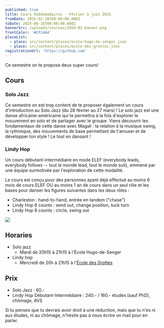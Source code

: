 ```yaml
---
published: true
title: Cours hebdomadaires - Février à juin 2025
fromDate: 2025-02-28T00:00:00.000Z
toDate: 2025-06-16T00:00:00.000Z
bannerSrc: /uploads/courses/2024-02-banner.png
frontColor: '#CF24A4'
placeList:
  - place: src/content/places/ecole-hugo-de-senger.json
  - place: src/content/places/ecole-des-grottes.json
registrationUrl: 'https://github.com'
---
```


Ce semestre on te propose deux super cours!

## Cours

### Solo Jazz

Ce semestre on est trop content de te proposer également un cours d'introduction au Solo Jazz (du 28 février au 27 mars) ! Le solo jazz est une danse africaine-américaine qui te permettra à la fois d'explorer le mouvement en solo et de partager avec le groupe. Viens découvrir les fondamentaux de cette danse avec Magali : la relation à la musique swing, la rythmique, des mouvements de base permettant de t'amuser et de développer ton style ! Le tout en dansant !

### Lindy Hop

Un cours débutant-intermédiaire en mode ELEF (everybody leads, everybody follows -- tout le monde lead, tout le monde suit), emmené par une équipe surmotivée par l'exploration de cette modalité.

Le cours est conçu pour des personnes ayant déjà effectué au moins 6 mois de cours ELEF OU au moins 1 an de cours dans un seul rôle et les bases pour danser les figures suivantes dans les deux rôles :

* Charleston : hand-to-hand, entrée en tandem ("chase")
* Lindy Hop 6 counts : send out, change position, tuck turn
* Lindy Hop 8 counts : circle, swing out

![](/uploads/courses/2024-02-28-calendrier.png)

## Horaries

* Solo jazz
  * Mardi de 20h15 à 21h15 à l'École Hugo-de-Senger
* Lindy hop
  * Mercredi de 20h à 21h15 à l'[École des Grottes](https://w3w.co/utiliser.poulpe.frayer)

## Prix

* Solo Jazz : 60.-
* Lindy Hop Débutant-Intermédiaire : 240.- / 160.- études (sauf PhD), chômage,
  AVS

Si tu penses que tu devrais avoir droit à une réduction, mais que tu n'es ni
aux études, ni au chômage, n'hésite pas à nous écrire un mail pour en parler.
